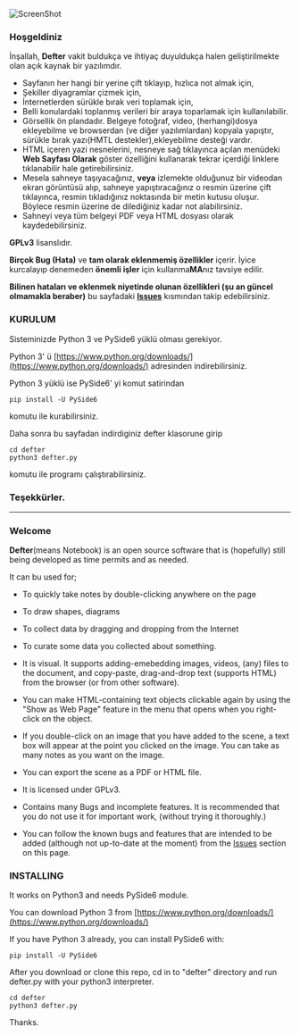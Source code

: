 ![ScreenShot](https://raw.githubusercontent.com/erdincyz/gorseller/master/_defter/defter_ekran_goruntusu.jpg)


### Hoşgeldiniz
İnşallah, **Defter** vakit buldukça ve ihtiyaç duyuldukça halen geliştirilmekte olan açık kaynak bir yazılımdır. 

* Sayfanın her hangi bir yerine çift tıklayıp, hızlıca not almak için,
* Şekiller diyagramlar çizmek için,
* İnternetlerden sürükle bırak veri toplamak için,
* Belli konulardaki toplanmış verileri bir araya toparlamak için kullanılabilir.
* Görsellik ön plandadır. Belgeye fotoğraf, video, (herhangi)dosya ekleyebilme ve browserdan (ve diğer yazılımlardan) kopyala yapıştır, sürükle bırak yazı(HMTL destekler),ekleyebilme desteği vardır.
* HTML içeren yazi nesnelerini, nesneye sağ tıklayınca açılan menüdeki **Web Sayfası Olarak** göster özelliğini kullanarak tekrar içerdiği linklere tıklanabilir hale getirebilirsiniz.
* Mesela sahneye taşıyacağınız, **veya** izlemekte olduğunuz bir videodan ekran görüntüsü alıp, sahneye yapıştıracağınız o resmin üzerine çift tıklayınca, resmin tıkladığınız noktasında bir metin kutusu oluşur. Böylece resmin üzerine de dilediğiniz kadar not alabilirsiniz. 
* Sahneyi veya tüm belgeyi PDF veya HTML dosyası olarak kaydedebilirsiniz.

**GPLv3** lisanslıdır.

**Birçok Bug (Hata)** ve **tam olarak eklenmemiş özellikler** içerir. İyice kurcalayıp denemeden **önemli işler** için kullanma**MA**nız tavsiye edilir.

**Bilinen hataları ve eklenmek niyetinde olunan özellikleri (şu an güncel olmamakla beraber)** bu sayfadaki **[Issues](https://github.com/erdincyz/defter/issues)** kısmından takip edebilirsiniz.

### KURULUM
Sisteminizde Python 3 ve PySide6 yüklü olması gerekiyor.

Python 3' ü [https://www.python.org/downloads/](https://www.python.org/downloads/) adresinden indirebilirsiniz.

Python 3 yüklü ise PySide6' yi komut satirindan
```
pip install -U PySide6

```
komutu ile kurabilirsiniz.

Daha sonra bu sayfadan indirdiginiz defter klasorune girip
```
cd defter
python3 defter.py
```
komutu ile programı çalıştırabilirsiniz.


### Teşekkürler.
---
### Welcome
**Defter**(means Notebook) is an open source software that is (hopefully) still being developed as time permits and as needed.

It can bu used for;
* To quickly take notes by double-clicking anywhere on the page
* To draw shapes, diagrams
* To collect data by dragging and dropping from the Internet
* To curate some data you collected about something.
* It is visual. It supports adding-emebedding images, videos, (any) files to the document, and copy-paste, drag-and-drop text (supports HTML) from the browser (or from other software).
* You can make HTML-containing text objects clickable again by using the "Show as Web Page" feature in the menu that opens when you right-click on the object.
* If you double-click on an image that you have added to the scene, a text box will appear at the point you clicked on the image. You can take as many notes as you want on the image.

* You can export the scene as a PDF or HTML file.

* It is licensed under GPLv3.

* Contains many Bugs and incomplete features. It is recommended that you do not use it for important work, (without trying it thoroughly.)

* You can follow the known bugs and features that are intended to be added (although not up-to-date at the moment) from the [Issues](https://github.com/erdincyz/defter/issues) section on this page.

### INSTALLING
It works on Python3 and needs PySide6 module.

You can download Python 3 from [https://www.python.org/downloads/](https://www.python.org/downloads/)

If you have Python 3 already, you can install PySide6 with:
```
pip install -U PySide6

```
After you download or clone this repo,
cd in to "defter" directory 
and run defter.py with your python3 interpreter.
```
cd defter
python3 defter.py
```

Thanks.
